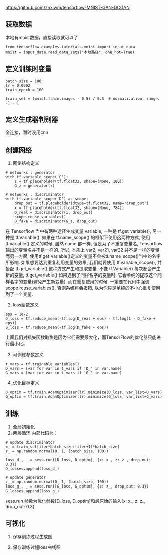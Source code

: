 https://github.com/znxlwm/tensorflow-MNIST-GAN-DCGAN
## 获取数据
本地有mnist数据，直接读取就可以了
```
from tensorflow.examples.tutorials.mnist import input_data
mnist = input_data.read_data_sets("本地路径", one_hot=True)
```

## 定义训练时变量
```angular2html
batch_size = 100
lr = 0.0002
train_epoch = 100

train_set = (mnist.train.images - 0.5) / 0.5  # normalization; range: -1 ~ 1
```

## 定义生成器判别器
全连接，暂时没用cnn

## 创建网络
1. 网络结构定义
```angular2html
# networks : generator
with tf.variable_scope('G'):
    z = tf.placeholder(tf.float32, shape=(None, 100))
    G_z = generator(z)

# networks : discriminator
with tf.variable_scope('D') as scope:
    drop_out = tf.placeholder(dtype=tf.float32, name='drop_out')
    x = tf.placeholder(tf.float32, shape=(None, 784))
    D_real = discriminator(x, drop_out)
    scope.reuse_variables()
    D_fake = discriminator(G_z, drop_out)
```
在 Tensorflow 当中有两种途径生成变量 variable, 一种是 tf.get_variable(), 另一种是 tf.Variable(). 如果在 tf.name_scope() 的框架下使用这两种方式,
使用 tf.Variable() 定义的时候, 虽然 name 都一样, 但是为了不重复变量名, Tensorflow 输出的变量名并不是一样的. 所以, 本质上 var2, var21, var22 并不是一样的变量. 而另一方面, 使用tf.get_variable()定义的变量不会被tf.name_scope()当中的名字所影响.
如果想要达到重复利用变量的效果, 我们就要使用 tf.variable_scope(), 并搭配 tf.get_variable() 这种方式产生和提取变量. 不像 tf.Variable() 每次都会产生新的变量, tf.get_variable() 如果遇到了同样名字的变量时, 它会单纯的提取这个同样名字的变量(避免产生新变量). 而在重复使用的时候, 一定要在代码中强调 scope.reuse_variables(), 否则系统将会报错, 以为你只是单纯的不小心重复使用到了一个变量.

2. loss函数定义
```angular2html
eps = 1e-2
D_loss = tf.reduce_mean(-tf.log(D_real + eps) - tf.log(1 - D_fake + eps))
G_loss = tf.reduce_mean(-tf.log(D_fake + eps))
```
上面我们对损失函数取负是因为它们需要最大化，而TensorFlow的优化器只能进行最小化。

3. 可训练参数定义
```angular2html
t_vars = tf.trainable_variables()
D_vars = [var for var in t_vars if 'D_' in var.name]
G_vars = [var for var in t_vars if 'G_' in var.name]
```

4. 优化目标定义
```angular2html
D_optim = tf.train.AdamOptimizer(lr).minimize(D_loss, var_list=D_vars)
G_optim = tf.train.AdamOptimizer(lr).minimize(G_loss, var_list=G_vars)
```

## 训练
1. 全局初始化
2. 两层循环
内部代码为：
```angular2html
# update discriminator
x_ = train_set[iter*batch_size:(iter+1)*batch_size]
z_ = np.random.normal(0, 1, (batch_size, 100))

loss_d_, _ = sess.run([D_loss, D_optim], {x: x_, z: z_, drop_out: 0.3})
D_losses.append(loss_d_)

# update generator
z_ = np.random.normal(0, 1, (batch_size, 100))
loss_g_, _ = sess.run([G_loss, G_optim], {z: z_, drop_out: 0.3})
G_losses.append(loss_g_)
```
sess.run 参数为优化参数[D_loss, D_optim]和最原始的输入{x: x_, z: z_, drop_out: 0.3}

## 可视化
1. 保存训练过程生成图

2. 保存训练过程loss曲线图